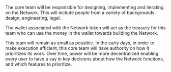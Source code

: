 The core team will be responsible for designing, implementing and iterating on the Network. This will include people from a variety of backgrounds: design, engineering, legal.

The wallet associated with the Network token will act as the treasury for this team who can use the money in the wallet towards building the Network.

This team will remain as small as possible. In the early days, in order to make execution efficient, this core team will have authority on how it prioritizes its work. Over time, power will be more decentralized enabling every user to have a say in key decisions about how the Network functions, and which features to prioritize.


